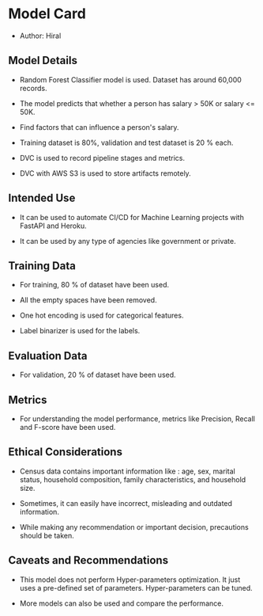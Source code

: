 # Model Card

- Author: Hiral


## Model Details

- Random Forest Classifier model is used. Dataset has around 60,000 records.

- The model predicts that whether a person has salary > 50K or salary <= 50K.

- Find factors that can influence a person's salary.

- Training dataset is 80%, validation and test dataset is 20 % each.

- DVC is used to record pipeline stages and metrics.

- DVC with AWS S3 is used to store artifacts remotely.


## Intended Use

- It can be used to automate CI/CD for Machine Learning projects with FastAPI and Heroku.

- It can be used by any type of agencies like government or private.


## Training Data

- For training, 80 % of dataset have been used.

- All the empty spaces have been removed.

- One hot encoding is used for categorical features.

- Label binarizer is used for the labels.


## Evaluation Data

- For validation, 20 % of dataset have been used.


## Metrics

- For understanding the model performance, metrics like Precision, Recall and F-score have been used.


## Ethical Considerations

- Census data contains important information like : age, sex, marital status, household composition, family characteristics, and household size.

- Sometimes, it can easily have incorrect, misleading and outdated information.

- While making any recommendation or important decision, precautions should be taken.


## Caveats and Recommendations

- This model does not perform Hyper-parameters optimization. It just uses a pre-defined set of parameters. Hyper-parameters can be tuned. 

- More models can also be used and compare the performance.